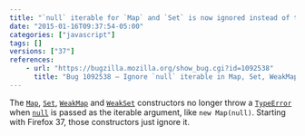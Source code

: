 ```yaml
---
title: "`null` iterable for `Map` and `Set` is now ignored instead of throwing"
date: "2015-01-16T09:37:54-05:00"
categories: ["javascript"]
tags: []
versions: ["37"]
references:
    - url: "https://bugzilla.mozilla.org/show_bug.cgi?id=1092538"
      title: "Bug 1092538 – Ignore `null` iterable in Map, Set, WeakMap and WeakSet constructors"
---
```

The [`Map`](https://developer.mozilla.org/docs/Web/JavaScript/Reference/Global_Objects/Map), [`Set`](https://developer.mozilla.org/docs/Web/JavaScript/Reference/Global_Objects/Set), [`WeakMap`](https://developer.mozilla.org/docs/Web/JavaScript/Reference/Global_Objects/WeakMap) and [`WeakSet`](https://developer.mozilla.org/docs/Web/JavaScript/Reference/Global_Objects/WeakSet) constructors no longer throw a [`TypeError`](https://developer.mozilla.org/docs/Web/JavaScript/Reference/Global_Objects/TypeError) when [`null`](https://developer.mozilla.org/docs/Web/JavaScript/Reference/Global_Objects/null) is passed as the iterable argument, like `new Map(null)`. Starting with Firefox 37, those constructors just ignore it.
